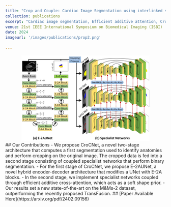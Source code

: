```yaml
---
title: "Crop and Couple: Cardiac Image Segmentation using interlinked specialist networks"
collection: publications
excerpt: "Cardiac image segmentation, Efficient additive attention, Cross-attention, Specialist networks"
venue: 21st IEEE International Symposium on Biomedical Imaging (ISBI) 
date: 2024
imageurl: '/images/publications/prop2.png'

---
```

<center><img src='/images/publications/prop2.png' alt='CroCNet Architecture' style="width:80%;"></center>
## Our Contributions   
- We propose CroCNet, a novel two-stage architecture that
computes a first segmentation used to identify anatomies
and perform cropping on the original image. The cropped
data is fed into a second stage consisting of coupled specialist networks that perform binary segmentation.
- For the first stage of CroCNet, we propose E-2AUNet, a
novel hybrid encoder-decoder architecture that modifies a
UNet with E-2A blocks.
- In the second stage, we implement specialist networks
coupled through efficient additive cross-attention, which
acts as a soft shape prior.
- Our results set a new state-of-the-art on the M&Ms-2
dataset, outperforming the recently proposed TransFusion.
## [Paper Available Here](https://arxiv.org/pdf/2402.09156)
